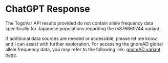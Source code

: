 # ChatGPT Response

The TogoVar API results provided do not contain allele frequency data specifically for Japanese populations regarding the rs876660744 variant. 

If additional data sources are needed or accessible, please let me know, and I can assist with further exploration. For accessing the gnomAD global allele frequency data, you may refer to the following link: [gnomAD variant page](https://gnomad.broadinstitute.org/variant/16-68811758-A-T?dataset=gnomad_r4). 

